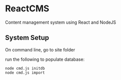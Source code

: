 ReactCMS
========
Content management system using React and NodeJS

System Setup
------------
On command line, go to site folder

run the following to populate database:

```
node cmd.js initdb
node cmd.js import
```
